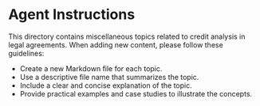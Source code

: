 # Agent Instructions

This directory contains miscellaneous topics related to credit analysis in legal agreements. When adding new content, please follow these guidelines:

- Create a new Markdown file for each topic.
- Use a descriptive file name that summarizes the topic.
- Include a clear and concise explanation of the topic.
- Provide practical examples and case studies to illustrate the concepts.

